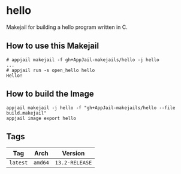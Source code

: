 # hello

Makejail for building a hello program written in C.

## How to use this Makejail

```
# appjail makejail -f gh+AppJail-makejails/hello -j hello
...
# appjail run -s open_hello hello
Hello!
```

## How to build the Image

```
appjail makejail -j hello -f "gh+AppJail-makejails/hello --file build.makejail"
appjail image export hello
```

## Tags

| Tag      | Arch    | Version        |
| -------- | ------- | -------------- |
| `latest` | `amd64` | `13.2-RELEASE` |
